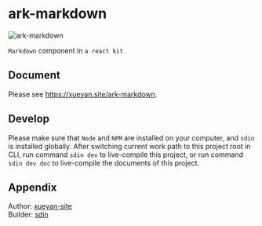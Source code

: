 # ark-markdown

![ark-markdown](https://xueyan.site/ark-markdown/ast/project.png)

`Markdown` component in `a react kit`

## Document

Please see <https://xueyan.site/ark-markdown>.

## Develop

Please make sure that `Node` and `NPM` are installed on your computer, and `sdin` is installed globally. After switching current work path to this project root in CLI, run command `sdin dev` to live-compile this project, or run command `sdin dev doc` to live-compile the documents of this project.

## Appendix

Author: [xueyan-site](mailto://xueyan@xueyan.site)  
Builder: [sdin](https://github.com/xueyan-site/sdin)  
